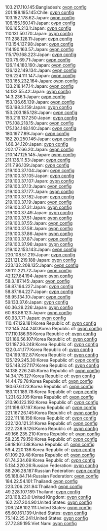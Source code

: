 103.217.110.145:Bangladesh: [ovpn config](vpn/103_217_110_145.ovpn)  
201.188.195.145:Chile: [ovpn config](vpn/201_188_195_145.ovpn)  
103.152.178.62:Japan: [ovpn config](vpn/103_152_178_62.ovpn)  
106.155.160.141:Japan: [ovpn config](vpn/106_155_160_141.ovpn)  
106.165.213.1:Japan: [ovpn config](vpn/106_165_213_1.ovpn)  
110.131.50.170:Japan: [ovpn config](vpn/110_131_50_170.ovpn)  
111.238.128.11:Japan: [ovpn config](vpn/111_238_128_11.ovpn)  
113.154.137.98:Japan: [ovpn config](vpn/113_154_137_98.ovpn)  
114.190.163.57:Japan: [ovpn config](vpn/114_190_163_57.ovpn)  
115.179.168.223:Japan: [ovpn config](vpn/115_179_168_223.ovpn)  
120.75.69.71:Japan: [ovpn config](vpn/120_75_69_71.ovpn)  
126.114.180.190:Japan: [ovpn config](vpn/126_114_180_190.ovpn)  
126.122.149.134:Japan: [ovpn config](vpn/126_122_149_134.ovpn)  
126.224.111.147:Japan: [ovpn config](vpn/126_224_111_147.ovpn)  
133.165.232.164:Japan: [ovpn config](vpn/133_165_232_164.ovpn)  
133.218.147.14:Japan: [ovpn config](vpn/133_218_147_14.ovpn)  
14.132.55.42:Japan: [ovpn config](vpn/14_132_55_42.ovpn)  
14.3.236.1:Japan: [ovpn config](vpn/14_3_236_1.ovpn)  
153.136.65.139:Japan: [ovpn config](vpn/153_136_65_139.ovpn)  
153.198.3.159:Japan: [ovpn config](vpn/153_198_3_159.ovpn)  
153.203.185.128:Japan: [ovpn config](vpn/153_203_185_128.ovpn)  
153.219.137.250:Japan: [ovpn config](vpn/153_219_137_250.ovpn)  
175.108.218.15:Japan: [ovpn config](vpn/175_108_218_15.ovpn)  
175.134.148.140:Japan: [ovpn config](vpn/175_134_148_140.ovpn)  
180.197.7.89:Japan: [ovpn config](vpn/180_197_7_89.ovpn)  
182.20.250.146:Japan: [ovpn config](vpn/182_20_250_146.ovpn)  
1.66.34.120:Japan: [ovpn config](vpn/1_66_34_120.ovpn)  
202.177.66.20:Japan: [ovpn config](vpn/202_177_66_20.ovpn)  
210.147.125.145:Japan: [ovpn config](vpn/210_147_125_145.ovpn)  
211.135.11.53:Japan: [ovpn config](vpn/211_135_11_53.ovpn)  
211.7.96.109:Japan: [ovpn config](vpn/211_7_96_109.ovpn)  
219.100.37.104:Japan: [ovpn config](vpn/219_100_37_104.ovpn)  
219.100.37.105:Japan: [ovpn config](vpn/219_100_37_105.ovpn)  
219.100.37.107:Japan: [ovpn config](vpn/219_100_37_107.ovpn)  
219.100.37.13:Japan: [ovpn config](vpn/219_100_37_13.ovpn)  
219.100.37.177:Japan: [ovpn config](vpn/219_100_37_177.ovpn)  
219.100.37.182:Japan: [ovpn config](vpn/219_100_37_182.ovpn)  
219.100.37.19:Japan: [ovpn config](vpn/219_100_37_19.ovpn)  
219.100.37.31:Japan: [ovpn config](vpn/219_100_37_31.ovpn)  
219.100.37.49:Japan: [ovpn config](vpn/219_100_37_49.ovpn)  
219.100.37.51:Japan: [ovpn config](vpn/219_100_37_51.ovpn)  
219.100.37.55:Japan: [ovpn config](vpn/219_100_37_55.ovpn)  
219.100.37.58:Japan: [ovpn config](vpn/219_100_37_58.ovpn)  
219.100.37.86:Japan: [ovpn config](vpn/219_100_37_86.ovpn)  
219.100.37.87:Japan: [ovpn config](vpn/219_100_37_87.ovpn)  
219.100.37.96:Japan: [ovpn config](vpn/219_100_37_96.ovpn)  
219.102.153.143:Japan: [ovpn config](vpn/219_102_153_143.ovpn)  
220.108.51.219:Japan: [ovpn config](vpn/220_108_51_219.ovpn)  
221.121.219.188:Japan: [ovpn config](vpn/221_121_219_188.ovpn)  
223.132.208.135:Japan: [ovpn config](vpn/223_132_208_135.ovpn)  
39.111.221.72:Japan: [ovpn config](vpn/39_111_221_72.ovpn)  
42.127.84.194:Japan: [ovpn config](vpn/42_127_84_194.ovpn)  
58.3.187.145:Japan: [ovpn config](vpn/58_3_187_145.ovpn)  
58.87.164.227:Japan: [ovpn config](vpn/58_87_164_227.ovpn)  
58.87.164.227:Japan: [ovpn config](vpn/58_87_164_227.ovpn)  
58.95.134.10:Japan: [ovpn config](vpn/58_95_134_10.ovpn)  
59.133.37.6:Japan: [ovpn config](vpn/59_133_37_6.ovpn)  
60.36.29.226:Japan: [ovpn config](vpn/60_36_29_226.ovpn)  
60.83.88.123:Japan: [ovpn config](vpn/60_83_88_123.ovpn)  
60.93.7.71:Japan: [ovpn config](vpn/60_93_7_71.ovpn)  
110.47.129.181:Korea Republic of: [ovpn config](vpn/110_47_129_181.ovpn)  
112.145.244.240:Korea Republic of: [ovpn config](vpn/112_145_244_240.ovpn)  
117.110.186.98:Korea Republic of: [ovpn config](vpn/117_110_186_98.ovpn)  
121.186.56.107:Korea Republic of: [ovpn config](vpn/121_186_56_107.ovpn)  
121.187.26.249:Korea Republic of: [ovpn config](vpn/121_187_26_249.ovpn)  
122.0.41.177:Korea Republic of: [ovpn config](vpn/122_0_41_177.ovpn)  
124.199.192.87:Korea Republic of: [ovpn config](vpn/124_199_192_87.ovpn)  
125.129.245.30:Korea Republic of: [ovpn config](vpn/125_129_245_30.ovpn)  
125.148.227.117:Korea Republic of: [ovpn config](vpn/125_148_227_117.ovpn)  
14.138.226.245:Korea Republic of: [ovpn config](vpn/14_138_226_245.ovpn)  
14.34.175.127:Korea Republic of: [ovpn config](vpn/14_34_175_127.ovpn)  
14.44.79.78:Korea Republic of: [ovpn config](vpn/14_44_79_78.ovpn)  
180.67.6.123:Korea Republic of: [ovpn config](vpn/180_67_6_123.ovpn)  
183.101.189.78:Korea Republic of: [ovpn config](vpn/183_101_189_78.ovpn)  
1.231.62.105:Korea Republic of: [ovpn config](vpn/1_231_62_105.ovpn)  
210.96.123.192:Korea Republic of: [ovpn config](vpn/210_96_123_192.ovpn)  
211.198.67.197:Korea Republic of: [ovpn config](vpn/211_198_67_197.ovpn)  
221.167.26.145:Korea Republic of: [ovpn config](vpn/221_167_26_145.ovpn)  
222.111.18.156:Korea Republic of: [ovpn config](vpn/222_111_18_156.ovpn)  
222.120.121.31:Korea Republic of: [ovpn config](vpn/222_120_121_31.ovpn)  
222.238.9.126:Korea Republic of: [ovpn config](vpn/222_238_9_126.ovpn)  
49.166.235.210:Korea Republic of: [ovpn config](vpn/49_166_235_210.ovpn)  
58.235.79.150:Korea Republic of: [ovpn config](vpn/58_235_79_150.ovpn)  
59.18.161.138:Korea Republic of: [ovpn config](vpn/59_18_161_138.ovpn)  
59.4.220.136:Korea Republic of: [ovpn config](vpn/59_4_220_136.ovpn)  
61.109.29.48:Korea Republic of: [ovpn config](vpn/61_109_29_48.ovpn)  
61.74.234.69:Korea Republic of: [ovpn config](vpn/61_74_234_69.ovpn)  
5.134.220.26:Russian Federation: [ovpn config](vpn/5_134_220_26.ovpn)  
88.206.28.187:Russian Federation: [ovpn config](vpn/88_206_28_187.ovpn)  
95.188.84.114:Russian Federation: [ovpn config](vpn/95_188_84_114.ovpn)  
184.22.54.101:Thailand: [ovpn config](vpn/184_22_54_101.ovpn)  
223.206.231.94:Thailand: [ovpn config](vpn/223_206_231_94.ovpn)  
49.228.107.189:Thailand: [ovpn config](vpn/49_228_107_189.ovpn)  
213.108.23.0:United Kingdom: [ovpn config](vpn/213_108_23_0.ovpn)  
162.237.204.90:United States: [ovpn config](vpn/162_237_204_90.ovpn)  
206.248.102.111:United States: [ovpn config](vpn/206_248_102_111.ovpn)  
65.60.161.139:United States: [ovpn config](vpn/65_60_161_139.ovpn)  
75.142.25.241:United States: [ovpn config](vpn/75_142_25_241.ovpn)  
27.72.89.195:Viet Nam: [ovpn config](vpn/27_72_89_195.ovpn)  
